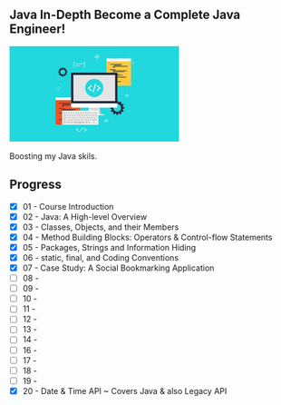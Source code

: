 ## Java In-Depth Become a Complete Java Engineer!
![JAVA ENGINEER](pic.jpg)

Boosting my Java skils.

## Progress

- [x] 01 - Course Introduction 
- [x] 02 - Java: A High-level Overview
- [x] 03 - Classes, Objects, and their Members
- [x] 04 - Method Building Blocks: Operators & Control-flow Statements
- [x] 05 - Packages, Strings and Information Hiding
- [x] 06 - static, final, and Coding Conventions
- [x] 07 - Case Study: A Social Bookmarking Application
- [ ] 08 - 
- [ ] 09 - 
- [ ] 10 -
- [ ] 11 - 
- [ ] 12 - 
- [ ] 13 - 
- [ ] 14 - 
- [ ] 16 - 
- [ ] 17 - 
- [ ] 18 - 
- [ ] 19 - 
- [x] 20 - Date & Time API ~ Covers Java & also Legacy API
